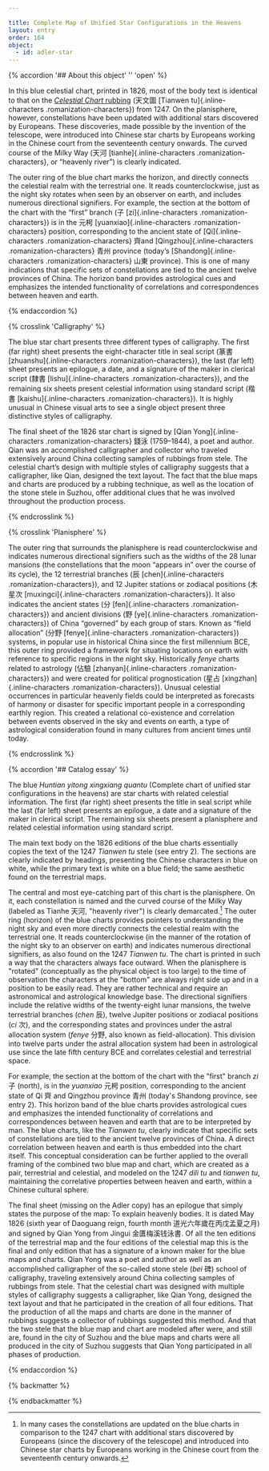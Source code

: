 ```yaml
---

title: Complete Map of Unified Star Configurations in the Heavens
layout: entry
order: 104
object:
  - id: adler-star
---
```


{% accordion '## About this object' '' 'open' %}

In this blue celestial chart, printed in 1826, most of the body text is identical to that on the [*Celestial Chart* rubbing](/catalogue/2/) (<span class="inline-characters chinese-characters">天文圖</span> [Tianwen tu]{.inline-characters .romanization-characters}) from 1247. On the planisphere, however, constellations have been updated with additional stars discovered by Europeans. These discoveries, made possible by the invention of the telescope, were introduced into Chinese star charts by Europeans working in the Chinese court from the seventeenth century onwards. The curved course of the Milky Way (<span class="inline-characters chinese-characters">天河</span> [tianhe]{.inline-characters .romanization-characters}, or “heavenly river”) is clearly indicated.

The outer ring of the blue chart marks the horizon, and directly connects the celestial realm with the terrestrial one. It reads counterclockwise, just as the night sky rotates when seen by an observer on earth, and includes numerous directional signifiers. For example, the section at the bottom of the chart with the “first” branch (<span class="inline-characters chinese-characters">子</span> [zi]{.inline-characters .romanization-characters}) is in the <span class="inline-characters chinese-characters">元枵</span> [yuanxiao]{.inline-characters .romanization-characters} position, corresponding to the ancient state of [Qi]{.inline-characters .romanization-characters} <span class="inline-characters chinese-characters">齊</span>and [Qingzhou]{.inline-characters .romanization-characters} <span class="inline-characters chinese-characters">青州</span> province (today’s [Shandong]{.inline-characters .romanization-characters} <span class="inline-characters chinese-characters">山東</span> province). This is one of many indications that specific sets of constellations are tied to the ancient twelve provinces of China. The horizon band provides astrological cues and emphasizes the intended functionality of correlations and correspondences between heaven and earth.

{% endaccordion %}

{% crosslink 'Calligraphy' %}

The blue star chart presents three different types of calligraphy. The first (far right) sheet presents the eight-character title in seal script (<span class="inline-characters chinese-characters">篆書</span> [zhuanshu]{.inline-characters .romanization-characters}), the last (far left) sheet presents an epilogue, a date, and a signature of the maker in clerical script (<span class="inline-characters chinese-characters">隸書</span> [lishu]{.inline-characters .romanization-characters}), and the remaining six sheets present celestial information using standard script (<span class="inline-characters chinese-characters">楷書</span> [kaishu]{.inline-characters .romanization-characters}). It is highly unusual in Chinese visual arts to see a single object present three distinctive styles of calligraphy.

The final sheet of the 1826 star chart is signed by [Qian Yong]{.inline-characters .romanization-characters} <span class="inline-characters chinese-characters">錢泳</span> (1759–1844), a poet and author. Qian was an accomplished calligrapher and collector who traveled extensively around China collecting samples of rubbings from stele. The celestial chart’s design with multiple styles of calligraphy suggests that a calligrapher, like Qian, designed the text layout. The fact that the blue maps and charts are produced by a rubbing technique, as well as the location of the stone stele in Suzhou, offer additional clues that he was involved throughout the production process.

{% endcrosslink %}

{% crosslink 'Planisphere' %}

The outer ring that surrounds the planisphere is read counterclockwise and indicates numerous directional signifiers such as the widths of the 28 lunar mansions (the constellations that the moon “appears in” over the course of its cycle), the 12 terrestrial branches (<span class="inline-characters chinese-characters">辰</span> [chen]{.inline-characters .romanization-characters}), and 12 Jupiter stations or zodiacal positions (<span class="inline-characters chinese-characters">木星次</span> [muxingci]{.inline-characters .romanization-characters}). It also indicates the ancient states (<span class="inline-characters chinese-characters">分</span> [fen]{.inline-characters .romanization-characters}) and ancient divisions (<span class="inline-characters chinese-characters">野</span> [ye]{.inline-characters .romanization-characters}) of China “governed” by each group of stars. Known as “field allocation” (<span class="inline-characters chinese-characters">分野</span> [fenye]{.inline-characters .romanization-characters}) systems, in popular use in historical China since the first millennium BCE, this outer ring provided a framework for situating locations on earth with reference to specific regions in the night sky. Historically *fenye* charts related to astrology (<span class="inline-characters chinese-characters">佔驗</span> [zhanyan]{.inline-characters .romanization-characters}) and were created for political prognostication (<span class="inline-characters chinese-characters">星占</span> [xingzhan]{.inline-characters .romanization-characters}). Unusual celestial occurrences in particular heavenly fields could be interpreted as forecasts of harmony or disaster for specific important people in a corresponding earthly region. This created a relational co-existence and correlation between events observed in the sky and events on earth, a type of astrological consideration found in many cultures from ancient times until today.

{% endcrosslink %}


{% accordion '## Catalog essay' %}

The blue *Huntian yitong xingxiang quantu* (Complete chart of unified star configurations in the heavens) are star charts with related celestial information. The first (far right) sheet presents the title in seal script while the last (far left) sheet presents an epilogue, a date and a signature of the maker in clerical script. The remaining six sheets present a planisphere and related celestial information using standard script.

The main text body on the 1826 editions of the blue charts essentially copies the text of the 1247 *Tianwen tu* stele (see entry 2). The sections are clearly indicated by headings, presenting the Chinese characters in blue on white, while the primary text is white on a blue field; the same aesthetic found on the terrestrial maps.

The central and most eye-catching part of this chart is the planisphere. On it, each constellation is named and the curved course of the Milky Way (labeled as Tianhe <span class="inline-characters chinese-characters">天河</span>, "heavenly river") is clearly demarcated.[^1] The outer ring (horizon) of the blue charts provides pointers to understanding the night sky and even more directly connects the celestial realm with the terrestrial one. It reads counterclockwise (in the manner of the rotation of the night sky to an observer on earth) and indicates numerous directional signifiers, as also found on the 1247 *Tianwen tu*. The chart is printed in such a way that the characters always face outward. When the planisphere is "rotated" (conceptually as the physical object is too large) to the time of observation the characters at the "bottom" are always right side up and in a position to be easily read. They are rather technical and require an astronomical and astrological knowledge base. The directional signifiers include the relative widths of the twenty-eight lunar mansions, the twelve terrestrial branches (*chen* <span class="inline-characters chinese-characters">辰</span>), twelve Jupiter positions or zodiacal positions (*ci* <span class="inline-characters chinese-characters">次</span>), and the corresponding states and provinces under the astral allocation system (*fenye* <span class="inline-characters chinese-characters">分野</span>, also known as field-allocation). This division into twelve parts under the astral allocation system had been in astrological use since the late fifth century BCE and correlates celestial and terrestrial space.

For example, the section at the bottom of the chart with the "first" branch *zi* <span class="inline-characters chinese-characters">子</span> (north), is in the *yuanxiao* <span class="inline-characters chinese-characters">元枵</span> position, corresponding to the ancient state of Qi <span class="inline-characters chinese-characters">齊</span> and Qingzhou province <span class="inline-characters chinese-characters">青州</span> (today's Shandong province, see entry 2). This horizon band of the blue charts provides astrological cues and emphasizes the intended functionality of correlations and correspondences between heaven and earth that are to be interpreted by man. The blue charts, like the *Tianwen tu*, clearly indicate that specific sets of constellations are tied to the ancient twelve provinces of China. A direct correlation between heaven and earth is thus embedded into the chart itself. This conceptual consideration can be further applied to the overall framing of the combined two blue map and chart, which are created as a pair, terrestrial and celestial, and modeled on the 1247 *dili tu* and *tianwen tu*, maintaining the correlative properties between heaven and earth, within a Chinese cultural sphere.

The final sheet (missing on the Adler copy) has an epilogue that simply states the purpose of the map: To explain heavenly bodies. It is dated May 1826 (sixth year of Daoguang reign, fourth month <span class="inline-characters chinese-characters">道光六年歲在丙戊孟夏之月</span>) and signed by Qian Yong from Jingui <span class="inline-characters chinese-characters">金匱梅溪钱泳書</span>. Of all the ten editions of the terrestrial map and the four editions of the celestial map this is the final and only edition that has a signature of a known maker for the blue maps and charts. Qian Yong was a poet and author as well as an accomplished calligrapher of the so-called stone stele (*bei* <span class="inline-characters chinese-characters">碑</span>) school of calligraphy, traveling extensively around China collecting samples of rubbings from stele. That the celestial chart was designed with multiple styles of calligraphy suggests a calligrapher, like Qian Yong, designed the text layout and that he participated in the creation of all four editions. That the production of all the maps and charts are done in the manner of rubbings suggests a collector of rubbings suggested this method. And that the two stele that the blue map and chart are modeled after were, and still are, found in the city of Suzhou and the blue maps and charts were all produced in the city of Suzhou suggests that Qian Yong participated in all phases of production.

[^1]: In many cases the constellations are updated on the blue charts in comparison to the 1247 chart with additional stars discovered by Europeans (since the discovery of the telescope) and introduced into Chinese star charts by Europeans working in the Chinese court from the seventeenth century onwards.

{% endaccordion %}






{% backmatter %}


{% endbackmatter %}
